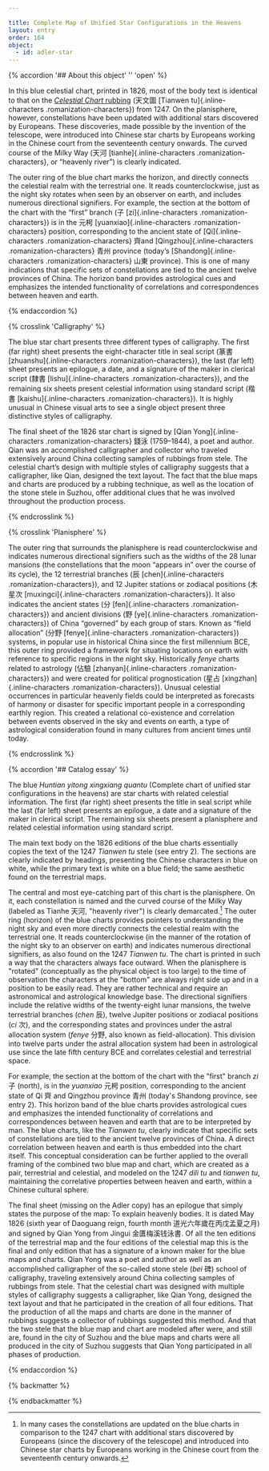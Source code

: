 ```yaml
---

title: Complete Map of Unified Star Configurations in the Heavens
layout: entry
order: 104
object:
  - id: adler-star
---
```


{% accordion '## About this object' '' 'open' %}

In this blue celestial chart, printed in 1826, most of the body text is identical to that on the [*Celestial Chart* rubbing](/catalogue/2/) (<span class="inline-characters chinese-characters">天文圖</span> [Tianwen tu]{.inline-characters .romanization-characters}) from 1247. On the planisphere, however, constellations have been updated with additional stars discovered by Europeans. These discoveries, made possible by the invention of the telescope, were introduced into Chinese star charts by Europeans working in the Chinese court from the seventeenth century onwards. The curved course of the Milky Way (<span class="inline-characters chinese-characters">天河</span> [tianhe]{.inline-characters .romanization-characters}, or “heavenly river”) is clearly indicated.

The outer ring of the blue chart marks the horizon, and directly connects the celestial realm with the terrestrial one. It reads counterclockwise, just as the night sky rotates when seen by an observer on earth, and includes numerous directional signifiers. For example, the section at the bottom of the chart with the “first” branch (<span class="inline-characters chinese-characters">子</span> [zi]{.inline-characters .romanization-characters}) is in the <span class="inline-characters chinese-characters">元枵</span> [yuanxiao]{.inline-characters .romanization-characters} position, corresponding to the ancient state of [Qi]{.inline-characters .romanization-characters} <span class="inline-characters chinese-characters">齊</span>and [Qingzhou]{.inline-characters .romanization-characters} <span class="inline-characters chinese-characters">青州</span> province (today’s [Shandong]{.inline-characters .romanization-characters} <span class="inline-characters chinese-characters">山東</span> province). This is one of many indications that specific sets of constellations are tied to the ancient twelve provinces of China. The horizon band provides astrological cues and emphasizes the intended functionality of correlations and correspondences between heaven and earth.

{% endaccordion %}

{% crosslink 'Calligraphy' %}

The blue star chart presents three different types of calligraphy. The first (far right) sheet presents the eight-character title in seal script (<span class="inline-characters chinese-characters">篆書</span> [zhuanshu]{.inline-characters .romanization-characters}), the last (far left) sheet presents an epilogue, a date, and a signature of the maker in clerical script (<span class="inline-characters chinese-characters">隸書</span> [lishu]{.inline-characters .romanization-characters}), and the remaining six sheets present celestial information using standard script (<span class="inline-characters chinese-characters">楷書</span> [kaishu]{.inline-characters .romanization-characters}). It is highly unusual in Chinese visual arts to see a single object present three distinctive styles of calligraphy.

The final sheet of the 1826 star chart is signed by [Qian Yong]{.inline-characters .romanization-characters} <span class="inline-characters chinese-characters">錢泳</span> (1759–1844), a poet and author. Qian was an accomplished calligrapher and collector who traveled extensively around China collecting samples of rubbings from stele. The celestial chart’s design with multiple styles of calligraphy suggests that a calligrapher, like Qian, designed the text layout. The fact that the blue maps and charts are produced by a rubbing technique, as well as the location of the stone stele in Suzhou, offer additional clues that he was involved throughout the production process.

{% endcrosslink %}

{% crosslink 'Planisphere' %}

The outer ring that surrounds the planisphere is read counterclockwise and indicates numerous directional signifiers such as the widths of the 28 lunar mansions (the constellations that the moon “appears in” over the course of its cycle), the 12 terrestrial branches (<span class="inline-characters chinese-characters">辰</span> [chen]{.inline-characters .romanization-characters}), and 12 Jupiter stations or zodiacal positions (<span class="inline-characters chinese-characters">木星次</span> [muxingci]{.inline-characters .romanization-characters}). It also indicates the ancient states (<span class="inline-characters chinese-characters">分</span> [fen]{.inline-characters .romanization-characters}) and ancient divisions (<span class="inline-characters chinese-characters">野</span> [ye]{.inline-characters .romanization-characters}) of China “governed” by each group of stars. Known as “field allocation” (<span class="inline-characters chinese-characters">分野</span> [fenye]{.inline-characters .romanization-characters}) systems, in popular use in historical China since the first millennium BCE, this outer ring provided a framework for situating locations on earth with reference to specific regions in the night sky. Historically *fenye* charts related to astrology (<span class="inline-characters chinese-characters">佔驗</span> [zhanyan]{.inline-characters .romanization-characters}) and were created for political prognostication (<span class="inline-characters chinese-characters">星占</span> [xingzhan]{.inline-characters .romanization-characters}). Unusual celestial occurrences in particular heavenly fields could be interpreted as forecasts of harmony or disaster for specific important people in a corresponding earthly region. This created a relational co-existence and correlation between events observed in the sky and events on earth, a type of astrological consideration found in many cultures from ancient times until today.

{% endcrosslink %}


{% accordion '## Catalog essay' %}

The blue *Huntian yitong xingxiang quantu* (Complete chart of unified star configurations in the heavens) are star charts with related celestial information. The first (far right) sheet presents the title in seal script while the last (far left) sheet presents an epilogue, a date and a signature of the maker in clerical script. The remaining six sheets present a planisphere and related celestial information using standard script.

The main text body on the 1826 editions of the blue charts essentially copies the text of the 1247 *Tianwen tu* stele (see entry 2). The sections are clearly indicated by headings, presenting the Chinese characters in blue on white, while the primary text is white on a blue field; the same aesthetic found on the terrestrial maps.

The central and most eye-catching part of this chart is the planisphere. On it, each constellation is named and the curved course of the Milky Way (labeled as Tianhe <span class="inline-characters chinese-characters">天河</span>, "heavenly river") is clearly demarcated.[^1] The outer ring (horizon) of the blue charts provides pointers to understanding the night sky and even more directly connects the celestial realm with the terrestrial one. It reads counterclockwise (in the manner of the rotation of the night sky to an observer on earth) and indicates numerous directional signifiers, as also found on the 1247 *Tianwen tu*. The chart is printed in such a way that the characters always face outward. When the planisphere is "rotated" (conceptually as the physical object is too large) to the time of observation the characters at the "bottom" are always right side up and in a position to be easily read. They are rather technical and require an astronomical and astrological knowledge base. The directional signifiers include the relative widths of the twenty-eight lunar mansions, the twelve terrestrial branches (*chen* <span class="inline-characters chinese-characters">辰</span>), twelve Jupiter positions or zodiacal positions (*ci* <span class="inline-characters chinese-characters">次</span>), and the corresponding states and provinces under the astral allocation system (*fenye* <span class="inline-characters chinese-characters">分野</span>, also known as field-allocation). This division into twelve parts under the astral allocation system had been in astrological use since the late fifth century BCE and correlates celestial and terrestrial space.

For example, the section at the bottom of the chart with the "first" branch *zi* <span class="inline-characters chinese-characters">子</span> (north), is in the *yuanxiao* <span class="inline-characters chinese-characters">元枵</span> position, corresponding to the ancient state of Qi <span class="inline-characters chinese-characters">齊</span> and Qingzhou province <span class="inline-characters chinese-characters">青州</span> (today's Shandong province, see entry 2). This horizon band of the blue charts provides astrological cues and emphasizes the intended functionality of correlations and correspondences between heaven and earth that are to be interpreted by man. The blue charts, like the *Tianwen tu*, clearly indicate that specific sets of constellations are tied to the ancient twelve provinces of China. A direct correlation between heaven and earth is thus embedded into the chart itself. This conceptual consideration can be further applied to the overall framing of the combined two blue map and chart, which are created as a pair, terrestrial and celestial, and modeled on the 1247 *dili tu* and *tianwen tu*, maintaining the correlative properties between heaven and earth, within a Chinese cultural sphere.

The final sheet (missing on the Adler copy) has an epilogue that simply states the purpose of the map: To explain heavenly bodies. It is dated May 1826 (sixth year of Daoguang reign, fourth month <span class="inline-characters chinese-characters">道光六年歲在丙戊孟夏之月</span>) and signed by Qian Yong from Jingui <span class="inline-characters chinese-characters">金匱梅溪钱泳書</span>. Of all the ten editions of the terrestrial map and the four editions of the celestial map this is the final and only edition that has a signature of a known maker for the blue maps and charts. Qian Yong was a poet and author as well as an accomplished calligrapher of the so-called stone stele (*bei* <span class="inline-characters chinese-characters">碑</span>) school of calligraphy, traveling extensively around China collecting samples of rubbings from stele. That the celestial chart was designed with multiple styles of calligraphy suggests a calligrapher, like Qian Yong, designed the text layout and that he participated in the creation of all four editions. That the production of all the maps and charts are done in the manner of rubbings suggests a collector of rubbings suggested this method. And that the two stele that the blue map and chart are modeled after were, and still are, found in the city of Suzhou and the blue maps and charts were all produced in the city of Suzhou suggests that Qian Yong participated in all phases of production.

[^1]: In many cases the constellations are updated on the blue charts in comparison to the 1247 chart with additional stars discovered by Europeans (since the discovery of the telescope) and introduced into Chinese star charts by Europeans working in the Chinese court from the seventeenth century onwards.

{% endaccordion %}






{% backmatter %}


{% endbackmatter %}
